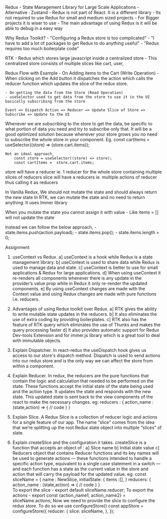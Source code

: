 Redux
    - State Management Library for Large Scale Applications
    - Alternative : Zustand
    - Redux is not part of React. It is a different library
    - Its not required to use Redux for small and medium sized projects
    - For Bigger projects it is wiser to use
    - The main advantage of using Redux is it will be able to debug in a easy way

Why Redux Toolkit?
    - "Configuring a Redux store is too complicated"
    - "I have to add a lot of packages to get Redux to do anything useful"
    - "Redux requires too much boilerplate code"

RTK
    - Redux which stores large javascript inside a centrailzed store
    - This centralized store consists of multiple slices like cart, user, 
    
Redux Flow with Example
    - On Adding items to the Cart (Write Operation)
    - When clicking on the Add button it dispatches the action which calls the reducer function which updates the slice of the redux store.

    - On getting the data from the Store (Read Operation)
    - useSelector used to get data from the store to use it in the UI basically subscribing from the store
     
    Event => Dispatch Action => Reducer => Update Slice of Store => Subscribe => Update to the UI


Whenever we are subscribing to the store to get the data, be specific to what portion of data you need and try to subscribe only that. It will be a good optimized solution because whenever your store grows you no need to subscribe the whole store in your component.
    Eg. const cartItems = useSelector((store) => (store.cart.items));

    Not an ideal approach,
        const store = useSelector((store) => store);
        const cartItems =  store.cart.items;

store will have a reducer ie. 1 reducer for the whole store containing multiple slices of reducers
slice will have a reducers ie. multiple actions of reducer thus calling it as reducers

In Vanilla Redux, We should not mutate the state and should always return the new state
In RTK, we can mutate the state and no need to return anything. It uses Immer library 

When you mutate the state you cannot assign it with value
    - Like items = [] will not update the state

Instead we can follow the below approach,
    - state.items.push(action.payload);
    - state.items.pop();
    - state.items.length = 0;

Assignment

1. useContext vs Redux.
    a] useContext is a hook while Redux is a state management library.
    b] useContext is used to share data while Redux is used to manage data and state.
    c] useContext is better to use for small applications & Redux for large applications.
    d] When using useContext it re-renders all components whenever there is any update in the provider’s value prop while in Redux it only re-render the updated components.
    e] By using useContext changes are made with the Context value and using Redux changes are made with pure functions i.e. reducers.


2. Advantages of using Redux toolkit over Redux.
    a] RTK gives the ability to write mutable state updates in the reducers.
    b] It also eliminates the use of extra coding by providing boilerplates.
    c] RTK also has the feature of RTK query which eliminates the use of Thunks and makes the query processing faster
    d] It also provides automatic support for Redux Dev-tools Extension and for immer.js library which is a great tool to deal with immutable objects.


3. Explain Dispatcher.
    In react-redux the useDispatch hook gives us access to our store's dispatch method. Dispatch is used to send actions into our redux store and is the only way we can affect the store from within a component.


4. Explain Reducer.
    In redux, the reducers are the pure functions that contain the logic and calculation that needed to be performed on the state. These functions accept the initial state of the state being used and the action type. It updates the state and responds with the new state. This updated state is sent back to the view components of the react to make the necessary changes.
    eg:
    reducers : {
        action_name : (state,action) => {
            // code
        }
    } 


5. Explain Slice.
    A Redux Slice is a collection of reducer logic and actions for a single feature of our app. The name “slice” comes from the idea that we’re splitting up the root Redux state object into multiple “slices” of slate.


6. Explain createSlice and the configuration it takes.
    createSlice is a function that accepts an object of :
    a] Slice name
    b] Initial state value
    c] Reducers object that contains Reducer functions and its key names will be used to generate actions — these functions intended to handle a specific action type, equivalent to a single case statement in a switch — and each function has a state as the current value in the store and action that will carry the payload for the updated value.
    eg:
    const sliceName = {
        name : NewSlice,
        initialState: {
            items :[],
        }
        reducers: {
            action_name : (state,action) => {
            // code
        }
    } 	
    To export the slice - 
    export default sliceName.reducer;
    To export the actions - 
    export const {action_name1, action_name2} =  sliceName.actions;
    Now we need to provide the slice to configure the redux store. To do so we use configureStore()
    const appStore = configureStore({
        reducer: {
            slice: sliceName,
        },
    });
